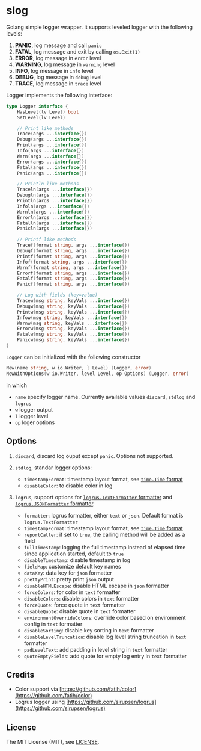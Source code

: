 # slog
Golang **s**imple **log**ger wrapper. It supports leveled logger with the following levels:

1. **PANIC**, log message and call `panic`
2. **FATAL**, log message and exit by calling `os.Exit(1)`
3. **ERROR**, log message in `error` level
4. **WARNING**, log message in `warning` level
5. **INFO**, log message in `info` level
6. **DEBUG**, log message in `debug` level
7. **TRACE**, log message in `trace` level

Logger implements the following interface:

```go
type Logger interface {
    HasLevel(lv Level) bool
    SetLevel(lv Level)

    // Print like methods
    Trace(args ...interface{})
    Debug(args ...interface{})
    Print(args ...interface{})
    Info(args ...interface{})
    Warn(args ...interface{})
    Error(args ...interface{})
    Fatal(args ...interface{})
    Panic(args ...interface{})

    // Println like methods
    Traceln(args ...interface{})
    Debugln(args ...interface{})
    Println(args ...interface{})
    Infoln(args ...interface{})
    Warnln(args ...interface{})
    Errorln(args ...interface{})
    Fatalln(args ...interface{})
    Panicln(args ...interface{})

    // Printf like methods
    Tracef(format string, args ...interface{})
    Debugf(format string, args ...interface{})
    Printf(format string, args ...interface{})
    Infof(format string, args ...interface{})
    Warnf(format string, args ...interface{})
    Errorf(format string, args ...interface{})
    Fatalf(format string, args ...interface{})
    Panicf(format string, args ...interface{})

    // Log with fields (key=value)
    Tracew(msg string, keyVals ...interface{})
    Debugw(msg string, keyVals ...interface{})
    Printw(msg string, keyVals ...interface{})
    Infow(msg string, keyVals ...interface{})
    Warnw(msg string, keyVals ...interface{})
    Errorw(msg string, keyVals ...interface{})
    Fatalw(msg string, keyVals ...interface{})
    Panicw(msg string, keyVals ...interface{})
}
```

`Logger` can be initialized with the following constructor

```go
New(name string, w io.Writer, l Level) (Logger, error)
NewWithOptions(w io.Writer, level Level, op Options) (Logger, error)
```

in which

- `name` specify logger name. Currently available values `discard`, `stdlog` and `logrus`
- `w` logger output
- `l` logger level
- `op` loger options

## Options

1. `discard`, discard log ouput except `panic`. Options not supported.
2. `stdlog`, standar logger options:

    - `timestampFormat`: timestamp layout format, see [`time.Time` format](https://pkg.go.dev/time#pkg-constants)
    - `disableColor`: to disable color in log

3. `logrus`, support options for [`logrus.TextFormatter` formatter](https://pkg.go.dev/github.com/sirupsen/logrus#TextFormatter) and [`logrus.JSONFormatter` formatter](https://pkg.go.dev/github.com/sirupsen/logrus#JSONFormatter).

    - `formatter`: logrus formatter, either `text` or `json`. Default format is `logrus.TextFormatter`
    - `timestampFormat`: timestamp layout format, see [`time.Time` format](https://pkg.go.dev/time#pkg-constants)
    - `reportCaller`: if set to `true`, the calling method will be added as a field
    - `fullTimestamp`: logging the full timestamp instead of elapsed time since application started, default to `true`
    - `disableTimestamp`: disable timestamp in log
    - `fieldMap`: customize default key names
	- `dataKey`: data key for `json` formatter
	- `prettyPrint`: pretty print `json` output
	- `disableHTMLEscape`: disable HTML escape in `json` formatter
	- `forceColors`: for color in `text` formatter
	- `disableColors`: disable colors in `text` formatter
	- `forceQuote`: force quote in `text` formatter
	- `disableQuote`: disable quote in `text` formatter
	- `environmentOverrideColors`: override color based on environment config in `text` formatter
	- `disableSorting`: disable key sorting in `text` formatter
	- `disableLevelTruncation`: disable log level string truncation in `text` formatter
	- `padLevelText`: add padding in level string in `text` formatter
	- `quoteEmptyFields`: add quote for empty log entry in `text` formatter

## Credits

- Color support via [https://github.com/fatih/color](https://github.com/fatih/color)
- Logrus logger using [https://github.com/sirupsen/logrus](https://github.com/sirupsen/logrus)

## License

The MIT License (MIT), see [LICENSE](LICENSE).
